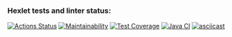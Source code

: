 ### Hexlet tests and linter status:
[![Actions Status](https://github.com/Kudrya33/java-project-71/actions/workflows/hexlet-check.yml/badge.svg)](https://github.com/Kudrya33/java-project-71/actions)
[![Maintainability](https://api.codeclimate.com/v1/badges/d2bbb197b6cbffed32c2/maintainability)](https://codeclimate.com/github/Kudrya33/java-project-71/maintainability)
[![Test Coverage](https://api.codeclimate.com/v1/badges/d2bbb197b6cbffed32c2/test_coverage)](https://codeclimate.com/github/Kudrya33/java-project-71/test_coverage)
[![Java CI](https://github.com/Kudrya33/java-project-71/actions/workflows/main.yml/badge.svg?branch=main)](https://github.com/Kudrya33/java-project-71/actions/workflows/main.yml)
[![asciicast](https://asciinema.org/a/659737.svg)](https://asciinema.org/a/659737)

